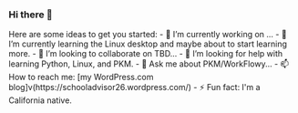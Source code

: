 ### Hi there 👋

<!--
**derezion/derezion** is a ✨ _special_ ✨ repository because its `README.md` (this file) appears on your GitHub profile. --!>

Here are some ideas to get you started:

- 🔭 I’m currently working on ...

- 🌱 I’m currently learning the Linux desktop and maybe about to start learning more.

- 👯 I’m looking to collaborate on TBD...

- 🤔 I’m looking for help with learning Python, Linux, and PKM.

- 💬 Ask me about PKM/WorkFlowy...

- 📫 How to reach me: [my WordPress.com blog]v(https://schooladvisor26.wordpress.com/)

- ⚡ Fun fact: I'm a California native.
